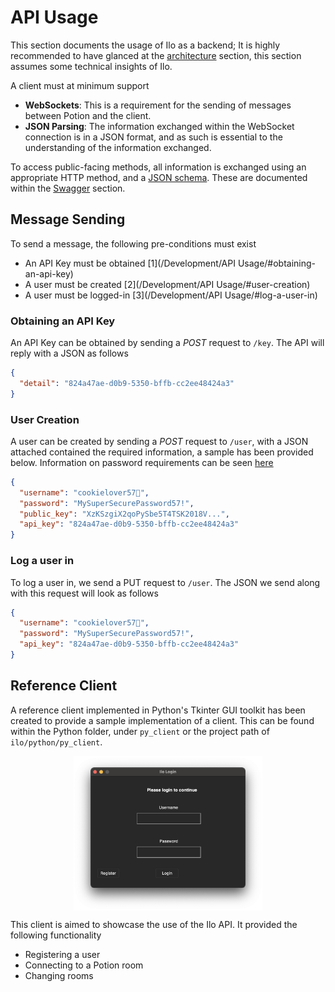 # API Usage

This section documents the usage of Ilo as a backend; It is highly recommended to have glanced at the [architecture](/Architecture) section, this section assumes some technical insights of Ilo.

A client must at minimum support

* **WebSockets**: This is a requirement for the sending of messages between Potion and the client.
* **JSON Parsing**: The information exchanged within the WebSocket connection is in a JSON format, and as such is essential to the understanding of the information exchanged.

To access public-facing methods, all information is exchanged using an appropriate HTTP method, and a [JSON schema](/Swagger/#json-schema). These are documented within the [Swagger](/Swagger/#json-schema) section.

## Message Sending

To send a message, the following pre-conditions must exist

* An API Key must be obtained [1](/Development/API Usage/#obtaining-an-api-key)
* A user must be created [2](/Development/API Usage/#user-creation)
* A user must be logged-in [3](/Development/API Usage/#log-a-user-in)

### Obtaining an API Key

An API Key can be obtained by sending a *POST* request to `/key`. The API will reply with a JSON as follows

```json
{
  "detail": "824a47ae-d0b9-5350-bffb-cc2ee48424a3"
}
```

### User Creation

A user can be created by sending a *POST* request to `/user`, with a JSON attached contained the required information, a sample has been provided below. Information on password requirements can be seen [here](/Swagger/#user-creation)

```json
{
  "username": "cookielover57🍪",
  "password": "MySuperSecurePassword57!",
  "public_key": "XzKSzgiX2qoPySbe5T4TSK2018V...",
  "api_key": "824a47ae-d0b9-5350-bffb-cc2ee48424a3"
}
```

### Log a user in

To log a user in, we send a PUT request to `/user`. The JSON we send along with this request will look as follows

```json
{
  "username": "cookielover57🍪",
  "password": "MySuperSecurePassword57!",
  "api_key": "824a47ae-d0b9-5350-bffb-cc2ee48424a3"
}
```

## Reference Client

A reference client implemented in Python's Tkinter GUI toolkit has been created to provide a sample implementation of a client. This can be found within the Python folder, under `py_client` or the project path of `ilo/python/py_client`.

<img src="/img/py_client.png" style="width:60%;display:block;margin-left: auto;margin-right:auto;">

This client is aimed to showcase the use of the Ilo API. It provided the following functionality

* Registering a user
* Connecting to a Potion room
* Changing rooms
